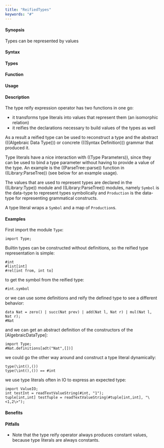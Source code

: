 ```yaml
---
title: "ReifiedTypes"
keywords: "#"
---
```


#### Synopsis

Types can be represented by values

#### Syntax

#### Types

#### Function
       
#### Usage

#### Description

The type reify expression operator has two functions in one go:

*  it transforms type literals into values that represent them (an isomorphic relation)
*  it reifies the declarations necessary to build values of the types as well

As a result a reified type can be used to reconstruct a type and the abstract (((Algebraic Data Type))) or concrete (((Syntax Definition))) grammar that produced it. 

Type literals have a nice interaction with ((Type Parameters)), since they can be used to bind a type parameter without having to provide a value of the type. An example is the ((ParseTree::parse)) function in ((Library:ParseTree)) (see below for an example usage).

The values that are used to represent types are declared in the ((Library:Type)) module and ((Library:ParseTree)) modules, namely `Symbol` is the data-type to represent types symbolically and `Production` is the data-type for representing grammatical constructs. 

A type literal wraps a `Symbol` and a map of `Production`s.

#### Examples

First import the module `Type`:
```rascal-shell
import Type;
```
Builtin types can be constructed without definitions, so the reified type representation is simple:
```rascal-shell,continue
#int
#list[int]
#rel[int from, int to]
```
to get the symbol from the reified type:
```rascal-shell,continue
#int.symbol
```
or we can use some definitions and reify the defined type to see a different behavior:
```rascal-shell,continue
data Nat = zero() | succ(Nat prev) | add(Nat l, Nat r) | mul(Nat l, Nat r);
#Nat
```
and we can get an abstract definition of the constructors of the [AlgebraicDataType]:
```rascal-shell,continue
import Type;
#Nat.definitions[adt("Nat",[])]
```
we could go the other way around and construct a type literal dynamically:
```rascal-shell,continue
type(\int(),())
type(\int(),()) == #int
```
we use type literals often in IO to express an expected type:
```rascal-shell,continue
import ValueIO;
int testInt = readTextValueString(#int, "1");
tuple[int,int] testTuple = readTextValueString(#tuple[int,int], "\<1,2\>");
```



#### Benefits

#### Pitfalls

*  Note that the type reify operator always produces constant values, because type literals are always constants.

